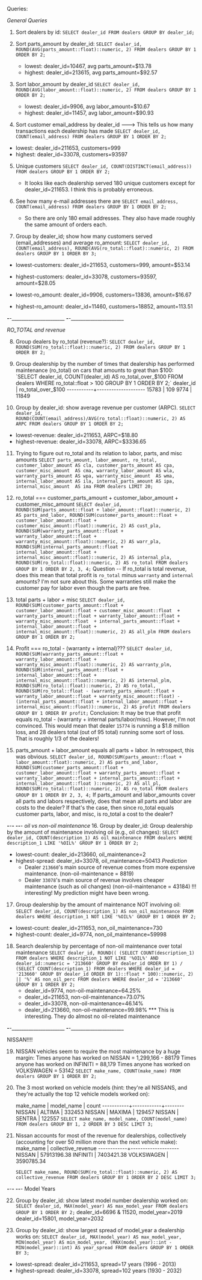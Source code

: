 Queries:

*General Queries*
1. Sort dealers by id:
  `SELECT dealer_id
   FROM dealers
   GROUP BY dealer_id;`

2. Sort parts_amount by dealer_id:
 `SELECT dealer_id,
         ROUND(AVG(parts_amount::float)::numeric, 2)
  FROM dealers
  GROUP BY 1
  ORDER BY 2;`
    - lowest:  dealer_id=10467,  avg parts_amount=$13.78
    - highest: dealer_id=213615, avg parts_amount=$92.57

3. Sort labor_amount by dealer_id
  `SELECT dealer_id,
          ROUND(AVG(labor_amount::float)::numeric, 2)
   FROM dealers
   GROUP BY 1
   ORDER BY 2;`
     - lowest:  dealer_id=9906,  avg labor_amount=$10.67
     - highest: dealer_id=11457, avg labor_amount=$90.93

4. Sort customer email_address by dealer_id ---> This tells us how many transactions each dealership has made
  `SELECT dealer_id,
          COUNT(email_address)
  FROM dealers
  GROUP BY 1
  ORDER BY 2;`
  - lowest:  dealer_id=211653, customers=999
  - highest: dealer_id=33078,  customers=93597

5. Unique customers
    `SELECT dealer_id,
            COUNT(DISTINCT(email_address))
    FROM dealers
    GROUP BY 1
    ORDER BY 2;`
    - It looks like each dealership served 180 unique customers except for dealer_id=211653. I think this is probably erroneous.

6. See how many e-mail addresses there are
    `SELECT email_address,
           COUNT(email_address)
    FROM dealers
    GROUP BY 1
    ORDER BY 2;`
    - So there are only 180 email addresses. They also have made roughly the same amount of orders each.

7. Group by dealer_id; show how many customers served (email_addresses) and average ro_amount:
  `SELECT dealer_id,
          COUNT(email_address),
          ROUND(AVG(ro_total::float)::numeric, 2)
  FROM dealers
  GROUP BY 1
  ORDER BY 3;`
  - lowest-customers:  dealer_id=211653, customers=999,   amount=$53.14
  - highest-customers: dealer_id=33078,  customers=93597, amount=$28.05

  - lowest-ro_amount:  dealer_id=9906,   customers=13836, amount=$16.67
  - highest-ro_amount: dealer_id=11460,  customers=18852, amount=113.51

______________________-______________________-______________________
______________________-______________________-______________________

*RO_TOTAL and revenue*

8. Group dealers by ro_total (revenue?):
  `SELECT dealer_id,
          ROUND(SUM(ro_total::float)::numeric, 2)
  FROM dealers
  GROUP BY 1
  ORDER BY 2;`

9. Group dealership by the number of times that dealership has performed maintenance (ro_total) on cars that amounts to great than $100:
  `SELECT dealer_id,
          COUNT(dealer_id) AS ro_total_over_$100
  FROM dealers
  WHERE ro_total::float > 100
  GROUP BY 1
  ORDER BY 2;`
      dealer_id | ro_total_over_$100
     -----------+--------------------
      15783    |                109
      9774     |              11849

10. Group by dealer_id: show average revenue per customer (ARPC).
  `SELECT dealer_id,
          ROUND(COUNT(email_address)/AVG(ro_total::float)::numeric, 2) AS ARPC
  FROM dealers
  GROUP BY 1
  ORDER BY 2;`
  - lowest-revenue:  dealer_id=211653, ARPC=$18.80
  - highest-revenue: dealer_id=33078,  ARPC=$3336.65

11. Trying to figure out ro_total and its relation to labor, parts, and misc amounts
    `SELECT
        parts_amount,
        labor_amount,
        ro_total,
        customer_labor_amount AS cla,
        customer_parts_amount AS cpa,
        customer_misc_amount  AS cma,
        warranty_labor_amount AS wla,
        warranty_parts_amount AS wpa,
        warranty_misc_amount  AS wma,
        internal_labor_amount AS ila,
        internal_parts_amount AS ipa,
        internal_misc_amount  AS ima
    FROM dealers
    LIMIT 20;`

12. ro_total === customer_parts_amount + customer_labor_amount + customer_misc_amount
    `SELECT
        dealer_id,
        ROUND(SUM(parts_amount::float + labor_amount::float)::numeric, 2) AS parts_and_labor,
        ROUND(SUM(customer_parts_amount::float + customer_labor_amount::float + customer_misc_amount::float)::numeric, 2) AS cust_pla,
        ROUND(SUM(warranty_parts_amount::float + warranty_labor_amount::float + warranty_misc_amount::float)::numeric, 2) AS warr_pla,
        ROUND(SUM(internal_parts_amount::float + internal_labor_amount::float + internal_misc_amount::float)::numeric, 2) AS internal_pla,
        ROUND(SUM(ro_total::float)::numeric, 2) AS ro_total
    FROM dealers
    GROUP BY 1
    ORDER BY 2, 3, 4;`
      Question -- If ro_total is total revenue, does this mean that total profit is `ro_total` minus `warranty` and `internal` amounts?
                  I'm not sure about this. Some warranties still make the customer pay for labor even though the parts are free.

13. total parts + labor + misc
    `SELECT dealer_id,
            ROUND(SUM(customer_parts_amount::float +
                      customer_labor_amount::float +
                      customer_misc_amount::float  +
                      warranty_parts_amount::float +
                      warranty_labor_amount::float +
                      warranty_misc_amount::float  +
                      internal_parts_amount::float +
                      internal_labor_amount::float +
                      internal_misc_amount::float)::numeric, 2) AS all_plm
    FROM dealers
    GROUP BY 1
    ORDER BY 2;`

14. Profit === ro_total - (warranty + internal)???
    `SELECT
        dealer_id,
        ROUND(SUM(warranty_parts_amount::float +
                  warranty_labor_amount::float +
                  warranty_misc_amount::float)::numeric, 2) AS warranty_plm,
        ROUND(SUM(internal_parts_amount::float +
                  internal_labor_amount::float +
                  internal_misc_amount::float)::numeric, 2) AS internal_plm,
        ROUND(SUM(ro_total::float)::numeric, 2) AS ro_total,
        ROUND(SUM(ro_total::float -
                 (warranty_parts_amount::float +
                  warranty_labor_amount::float +
                  warranty_misc_amount::float) -
                 (internal_parts_amount::float +
                  internal_labor_amount::float +
                  internal_misc_amount::float))::numeric, 2) AS profit
    FROM dealers
    GROUP BY 1
    ORDER BY profit;`
      Conclusion: It may be true that profit equals ro_total - (warranty + internal parts/labor/misc). However, I'm not convinced. This would mean that dealer `15774` is running a $1.8 million loss, and 28 dealers total (out of 95 total) running some sort of loss. That is roughly 1/3 of the dealers!

15. parts_amount + labor_amount equals all parts + labor. In retrospect, this was obvious.
    `SELECT
        dealer_id,
        ROUND(SUM(parts_amount::float + labor_amount::float)::numeric, 2) AS parts_and_labor,
        ROUND(SUM(customer_parts_amount::float +
                  customer_labor_amount::float +
                  warranty_parts_amount::float +
                  warranty_labor_amount::float +
                  internal_parts_amount::float +
                  internal_labor_amount::float
                  )::numeric, 2) AS all_pl,
        ROUND(SUM(ro_total::float)::numeric, 2) AS ro_total
    FROM dealers
    GROUP BY 1
    ORDER BY 2, 3, 4;`
  If parts_amount and labor_amounts cover all parts and labors respectively, does that mean all parts and labor are costs to the dealer? If that's the case, then since ro_total equals customer parts, labor, and misc, is ro_total a cost to the dealer?

______________________-______________________-______________________-
______________________-______________________-______________________-
*oil vs non-oil maintenance*
16. Group by dealer_id: Group dealership by the amount of maintenance involving oil (e.g., oil changes):
  `SELECT dealer_id,
          COUNT(description_1) AS oil_maintenance
  FROM dealers
  WHERE description_1
  LIKE '%OIL%'
  GROUP BY 1
  ORDER BY 2;`
  - lowest-count:   dealer_id=213660, oil_maintenance=2
  - highest-spread: dealer_id=33078,  oil_maintenance=50413
    *Prediction*
      - Dealer `213660`'s main source of revenue comes from more expensive maintenance.
        (non-oil-maintenance = 8819)
      - Dealer `33078`'s main source of revenue involves cheaper maintenance (such as oil changes)
        (non-oil-maintenance = 43184) !!! interesting! My prediction might have been wrong.

17. Group dealership by the amount of maintenance NOT involving oil:
  `SELECT dealer_id,
          COUNT(description_1) AS non_oil_maintenance
  FROM dealers
  WHERE description_1 NOT LIKE '%OIL%'
  GROUP BY 1
  ORDER BY 2;`
  - lowest-count:   dealer_id=211653, non_oil_maintenance=730
  - highest-count:  dealer_id=9774,   non_oil_maintenance=59998

18. Search dealership by percentage of non-oil maintenance over total maintenance
  ` SELECT dealer_id,
          ROUND((
            (SELECT COUNT(description_1)
               FROM dealers
               WHERE description_1 NOT LIKE '%OIL%' AND dealer_id::numeric = '213660'
               GROUP BY dealer_id
               ORDER BY 1) /
            (SELECT COUNT(description_1)
               FROM dealers
               WHERE dealer_id = '213660'
               GROUP BY dealer_id
               ORDER BY 1)::float *
            100)::numeric, 2) || '%' AS non_oil_perc
    FROM dealers
    WHERE dealer_id = '213660'
    GROUP BY 1
    ORDER BY 2;
    `
    - dealer_id=9774,    non-oil-maintenance=64.25%
    - dealer_id=211653,  non-oil-maintenance=73.07%
    - dealer_id=33078,   non-oil-maintenance=46.14%
    - dealer_id=213660,  non-oil-maintenance=99.98% *** This is interesting. They do almost no oil-related maintenance

______________________-______________________-______________________
______________________-______________________-______________________

NISSAN!!!!

19. NISSAN vehicles seem to require the most maintenance by a huge margin:
    Times anyone has worked on NISSAN     = 1,299,166 - 88179
    Times anyone has worked on INFINITI   = 88,179
    Times anyone has worked on VOLKSWAGEN = 53142
      `SELECT make_name, COUNT(make_name)
      FROM dealers
      GROUP BY 1
      ORDER BY 2;`

20. The 3 most worked on vehicle models (hint: they're all NISSANS, and they're actually the top 12 vehicle models worked on):

    make_name | model_name | count
    -----------+------------+--------
    NISSAN    | ALTIMA     | 332453
    NISSAN    | MAXIMA     | 129457
    NISSAN    | SENTRA     | 122557
      `SELECT make_name, model_name, COUNT(model_name)
      FROM dealers
      GROUP BY 1, 2
      ORDER BY 3
      DESC
      LIMIT 3;`

21. Nissan accounts for most of the revenue for dealerships, collectively (accounting for over 50 million more than the next vehicle make):
    make_name  | collective_revenue
    ------------+--------------------
    NISSAN     |        57913196.38
    INFINITI   |         7403421.38
    VOLKSWAGEN |         3590785.34

    `SELECT make_name,
            ROUND(SUM(ro_total::float)::numeric, 2) AS collective_revenue
    FROM dealers
    GROUP BY 1
    ORDER BY 2
    DESC
    LIMIT 3;`

______________________-______________________-______________________-
______________________-______________________-______________________-
Model Years

22. Group by dealer_id: show latest model number dealership worked on:
  `SELECT dealer_id,
          MAX(model_year) AS max_model_year
  FROM dealers
  GROUP BY 1
  ORDER BY 2;`
  dealer_id=6696 & 11520, model_year=2019
  dealer_id=15801,        model_year=2032

23. Group by dealer_id: show largest spread of model_year a dealership works on:
  `SELECT dealer_id,
          MAX(model_year) AS max_model_year,
          MIN(model_year) AS min_model_year,
         (MAX(model_year)::int - MIN(model_year)::int) AS year_spread
  FROM dealers
  GROUP BY 1
  ORDER BY 3;`
  - lowest-spread:  dealer_id=211653, spread=17 years  (1996 - 2013)
  - highest-spread: dealer_id=33078,  spread=102 years (1930 - 2032)
